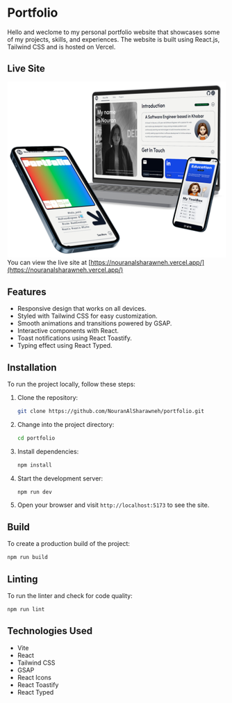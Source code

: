 # Portfolio

Hello and weclome to my personal portfolio website that showcases some of my projects, skills, and experiences. The website is built using React.js, Tailwind CSS and is hosted on Vercel.

## Live Site

![Overview of the site](<public/assets/Read Me.png>)
You can view the live site at [https://nouranalsharawneh.vercel.app/](https://nouranalsharawneh.vercel.app/)

## Features

- Responsive design that works on all devices.
- Styled with Tailwind CSS for easy customization.
- Smooth animations and transitions powered by GSAP.
- Interactive components with React.
- Toast notifications using React Toastify.
- Typing effect using React Typed.

## Installation

To run the project locally, follow these steps:

1. Clone the repository:

   ```bash
   git clone https://github.com/NouranAlSharawneh/portfolio.git
   ```

2. Change into the project directory:

   ```bash
   cd portfolio
   ```

3. Install dependencies:

   ```bash
   npm install
   ```

4. Start the development server:

   ```bash
   npm run dev
   ```

5. Open your browser and visit `http://localhost:5173` to see the site.

## Build

To create a production build of the project:

```bash
npm run build
```

## Linting

To run the linter and check for code quality:

```bash
npm run lint
```

## Technologies Used

- Vite
- React
- Tailwind CSS
- GSAP
- React Icons
- React Toastify
- React Typed
